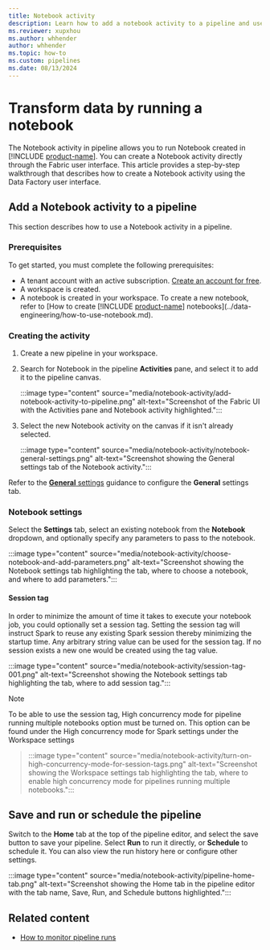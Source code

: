 ```yaml
---
title: Notebook activity
description: Learn how to add a notebook activity to a pipeline and use it to invoke a notebook.
ms.reviewer: xupxhou
ms.author: whhender
author: whhender
ms.topic: how-to
ms.custom: pipelines
ms.date: 08/13/2024
---
```


# Transform data by running a notebook

The Notebook activity in pipeline allows you to run Notebook created in [!INCLUDE [product-name](../includes/product-name.md)]. You can create a Notebook activity directly through the Fabric user interface. This article provides a step-by-step walkthrough that describes how to create a Notebook activity using the Data Factory user interface.

## Add a Notebook activity to a pipeline

This section describes how to use a Notebook activity in a pipeline.

### Prerequisites

To get started, you must complete the following prerequisites:

- A tenant account with an active subscription. [Create an account for free](../fundamentals/fabric-trial.md).
- A workspace is created.
- A notebook is created in your workspace. To create a new notebook, refer to [How to create [!INCLUDE [product-name](../includes/product-name.md)] notebooks](../data-engineering/how-to-use-notebook.md).

### Creating the activity

1. Create a new pipeline in your workspace.
1. Search for Notebook in the pipeline **Activities** pane, and select it to add it to the pipeline canvas.

   :::image type="content" source="media/notebook-activity/add-notebook-activity-to-pipeline.png" alt-text="Screenshot of the Fabric UI with the Activities pane and Notebook activity highlighted.":::

1. Select the new Notebook activity on the canvas if it isn't already selected.

   :::image type="content" source="media/notebook-activity/notebook-general-settings.png" alt-text="Screenshot showing the General settings tab of the Notebook activity.":::

Refer to the [**General** settings](activity-overview.md#general-settings) guidance to configure the **General** settings tab.

### Notebook settings

Select the **Settings** tab, select an existing notebook from the **Notebook** dropdown, and optionally specify any parameters to pass to the notebook.

:::image type="content" source="media/notebook-activity/choose-notebook-and-add-parameters.png" alt-text="Screenshot showing the Notebook settings tab highlighting the tab, where to choose a notebook, and where to add parameters.":::

#### Session tag

In order to minimize the amount of time it takes to execute your notebook job, you could optionally set a session tag. Setting the session tag will instruct Spark to reuse any existing Spark session thereby minimizing the startup time. Any arbitrary string value can be used for the session tag. If no session exists a new one would be created using the tag value.

:::image type="content" source="media/notebook-activity/session-tag-001.png" alt-text="Screenshot showing the Notebook settings tab highlighting the tab, where to add session tag.":::

> [!NOTE]
> To be able to use the session tag, High concurrency mode for pipeline running multiple notebooks option must be turned on. This option can be found under the High concurrency mode for Spark settings under the Workspace settings

> :::image type="content" source="media/notebook-activity/turn-on-high-concurrency-mode-for-session-tags.png" alt-text="Screenshot showing the Workspace settings tab highlighting the tab, where to enable high concurrency mode for pipelines running multiple notebooks.":::

## Save and run or schedule the pipeline

Switch to the **Home** tab at the top of the pipeline editor, and select the save button to save your pipeline.  Select **Run** to run it directly, or **Schedule** to schedule it.  You can also view the run history here or configure other settings.

:::image type="content" source="media/notebook-activity/pipeline-home-tab.png" alt-text="Screenshot showing the Home tab in the pipeline editor with the tab name, Save, Run, and Schedule buttons highlighted.":::

## Related content

- [How to monitor pipeline runs](monitor-pipeline-runs.md)
